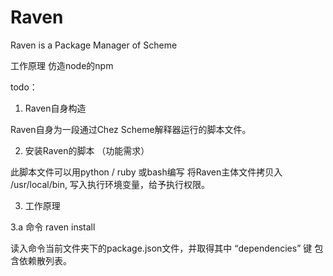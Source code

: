 # Raven
Raven is a Package Manager of Scheme

工作原理 仿造node的npm

todo：

1. Raven自身构造

Raven自身为一段通过Chez Scheme解释器运行的脚本文件。

2. 安装Raven的脚本 （功能需求）

此脚本文件可以用python / ruby 或bash编写
将Raven主体文件拷贝入 /usr/local/bin, 写入执行环境变量，给予执行权限。

3. 工作原理

3.a 命令 raven install

读入命令当前文件夹下的package.json文件，并取得其中 “dependencies” 键 包含依赖散列表。
